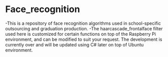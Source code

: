 # Face_recognition
  -This is a repository of face recognition algorithms used in school-specific outsourcing and graduation production.
  -The haarcascade_frontalface filter used here is customized for certain functions on top of the Raspberry Pi environment, and can be modified to suit your request.
The development is currently over and will be updated using C# later on top of Ubuntu environment.
